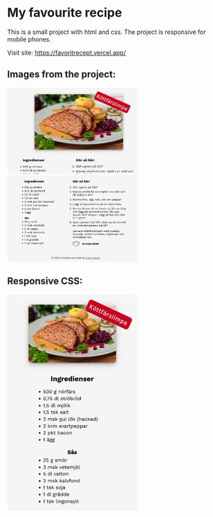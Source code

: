 # My favourite recipe

This is a small project with html and css. The project is responsive for mobile phones.

Visit site: https://favoritrecept.vercel.app/

## Images from the project:

<img src='./assets/img/screenshot1.png' width="300" height="200" alt="screenshot"/>
<img src='./assets/img/screenshot2.png' width="300" height="200" alt="screenshot"/>

## Responsive CSS:

<img src='./assets/img/screenshot3.png' width="300" height="500" alt="screenshot3"/>